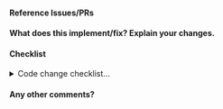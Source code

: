 <!--
Thanks for contributing a Pull Request to ArcticDB! Please ensure you have taken a look at:
 - ArcticDB's Code of Conduct: https://github.com/man-group/ArcticDB/blob/master/CODE_OF_CONDUCT.md
 - ArcticDB's Contribution Licensing: https://github.com/man-group/ArcticDB/blob/master/docs/mkdocs/docs/technical/contributing.md#contribution-licensing
-->

#### Reference Issues/PRs

<!--
Example: Fixes #1234. See also #3456.
Please use keywords (e.g., Fixes) to create link to the issues or pull requests
you resolved, so that they will automatically be closed when your pull request
is merged.

See: https://docs.github.com/en/issues/tracking-your-work-with-issues/linking-a-pull-request-to-an-issue
-->

#### What does this implement/fix? Explain your changes.


#### Checklist

<details>
  <summary>
   Code change checklist...
  </summary>
 
 - [ ] Have you updated the relevent docstring/documentation pages?
 - [ ] Does your change support the following schema options:
   - [ ] Dynamic schema
   - [ ] Sparse data
 - [ ] Do all exceptions introduced raise appropriate [error messages](https://docs.arcticdb.io/error_messages/)?
</details>

#### Any other comments?


